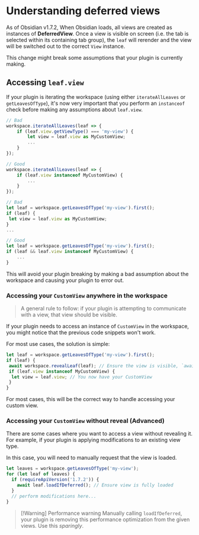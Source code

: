 # Understanding deferred views

As of Obsidian v1.7.2, When Obsidian loads, all views are created as instances of **DeferredView**. Once a view is visible on screen (i.e. the tab is selected within its containing tab group), the `leaf` will rerender and the view will be switched out to the correct `View` instance.

This change might break some assumptions that your plugin is currently making.

## Accessing `leaf.view`

If your plugin is iterating the workspace (using either `iterateAllLeaves` or `getLeavesOfType`), it's now very important that you perform an `instanceof` check before making any assumptions about `leaf.view`.

```ts
// Bad
workspace.iterateAllLeaves(leaf => {
    if (leaf.view.getViewType() === 'my-view') {
        let view = leaf.view as MyCustomView;
        ...
    }
});

// Good
workspace.iterateAllLeaves(leaf => {
    if (leaf.view instanceof MyCustomView) {
        ...
    }
});
```

```ts
// Bad
let leaf = workspace.getLeavesOfType('my-view').first();
if (leaf) {
 let view = leaf.view as MyCustomView;
}
...

// Good
let leaf = workspace.getLeavesOfType('my-view').first();
if (leaf && leaf.view instanceof MyCustomView) {
    ...
}
```

This will avoid your plugin breaking by making a bad assumption about the workspace and causing your plugin to error out.

### Accessing your `CustomView` anywhere in the workspace

> A general rule to follow: if your plugin is attempting to communicate with a view, that view should be visible.

If your plugin needs to access an instance of `CustomView` in the workspace, you might notice that the previous code snippets won't work.

For most use cases, the solution is simple:

```ts
let leaf = workspace.getLeavesOfType('my-view').first();
if (leaf) {
 await workspace.revealLeaf(leaf); // Ensure the view is visible, `await` it to make sure the view is fully loaded
 if (leaf.view instanceof MyCustomView) {
  let view = leaf.view; // You now have your CustomView
 }
}
```

For most cases, this will be the correct way to handle accessing your custom view.

### Accessing your `CustomView` without reveal (Advanced)

There are some cases where you want to access a view without revealing it. For example, if your plugin is applying modifications to an existing view type.

In this case, you will need to manually request that the view is loaded.

```ts
let leaves = workspace.getLeavesOfType('my-view');
for (let leaf of leaves) {
  if (requireApiVersion('1.7.2')) {
    await leaf.loadIfDeferred(); // Ensure view is fully loaded
  }
  // perform modifications here...
}
```

> [!Warning] Performance warning
> Manually calling `loadIfDeferred`, your plugin is removing this performance optimization from the given views. Use this *sparingly*.
